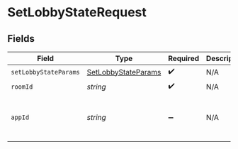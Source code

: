 # SetLobbyStateRequest


## Fields

| Field                                                             | Type                                                              | Required                                                          | Description                                                       | Example                                                           |
| ----------------------------------------------------------------- | ----------------------------------------------------------------- | ----------------------------------------------------------------- | ----------------------------------------------------------------- | ----------------------------------------------------------------- |
| `setLobbyStateParams`                                             | [SetLobbyStateParams](../../models/shared/SetLobbyStateParams.md) | :heavy_check_mark:                                                | N/A                                                               |                                                                   |
| `roomId`                                                          | *string*                                                          | :heavy_check_mark:                                                | N/A                                                               | 2swovpy1fnunu                                                     |
| `appId`                                                           | *string*                                                          | :heavy_minus_sign:                                                | N/A                                                               | app-af469a92-5b45-4565-b3c4-b79878de67d2                          |